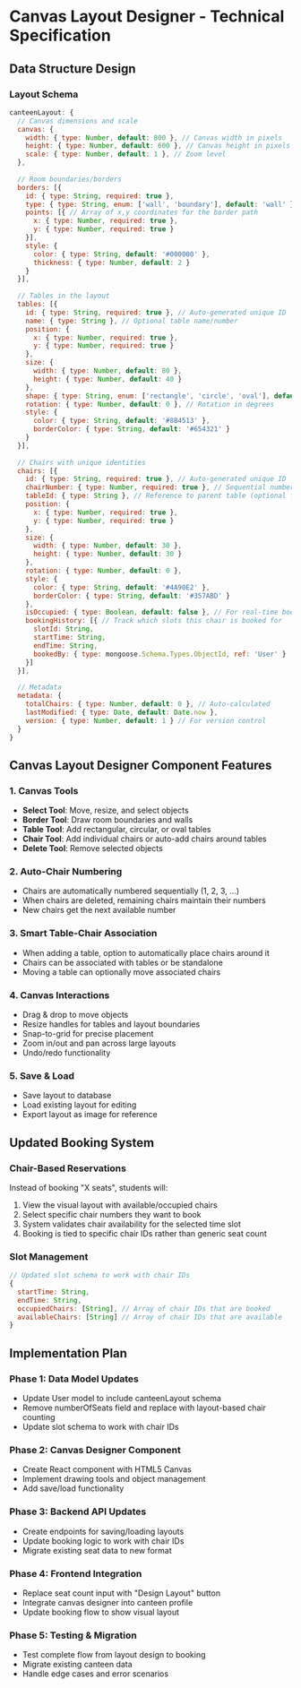 # Canvas Layout Designer - Technical Specification

## Data Structure Design

### Layout Schema
```javascript
canteenLayout: {
  // Canvas dimensions and scale
  canvas: {
    width: { type: Number, default: 800 }, // Canvas width in pixels
    height: { type: Number, default: 600 }, // Canvas height in pixels
    scale: { type: Number, default: 1 }, // Zoom level
  },
  
  // Room boundaries/borders
  borders: [{
    id: { type: String, required: true },
    type: { type: String, enum: ['wall', 'boundary'], default: 'wall' },
    points: [{ // Array of x,y coordinates for the border path
      x: { type: Number, required: true },
      y: { type: Number, required: true }
    }],
    style: {
      color: { type: String, default: '#000000' },
      thickness: { type: Number, default: 2 }
    }
  }],
  
  // Tables in the layout
  tables: [{
    id: { type: String, required: true }, // Auto-generated unique ID
    name: { type: String }, // Optional table name/number
    position: {
      x: { type: Number, required: true },
      y: { type: Number, required: true }
    },
    size: {
      width: { type: Number, default: 80 },
      height: { type: Number, default: 40 }
    },
    shape: { type: String, enum: ['rectangle', 'circle', 'oval'], default: 'rectangle' },
    rotation: { type: Number, default: 0 }, // Rotation in degrees
    style: {
      color: { type: String, default: '#8B4513' },
      borderColor: { type: String, default: '#654321' }
    }
  }],
  
  // Chairs with unique identities
  chairs: [{
    id: { type: String, required: true }, // Auto-generated unique ID
    chairNumber: { type: Number, required: true }, // Sequential number (1, 2, 3...)
    tableId: { type: String }, // Reference to parent table (optional for standalone chairs)
    position: {
      x: { type: Number, required: true },
      y: { type: Number, required: true }
    },
    size: {
      width: { type: Number, default: 30 },
      height: { type: Number, default: 30 }
    },
    rotation: { type: Number, default: 0 },
    style: {
      color: { type: String, default: '#4A90E2' },
      borderColor: { type: String, default: '#357ABD' }
    },
    isOccupied: { type: Boolean, default: false }, // For real-time booking status
    bookingHistory: [{ // Track which slots this chair is booked for
      slotId: String,
      startTime: String,
      endTime: String,
      bookedBy: { type: mongoose.Schema.Types.ObjectId, ref: 'User' }
    }]
  }],
  
  // Metadata
  metadata: {
    totalChairs: { type: Number, default: 0 }, // Auto-calculated
    lastModified: { type: Date, default: Date.now },
    version: { type: Number, default: 1 } // For version control
  }
}
```

## Canvas Layout Designer Component Features

### 1. Canvas Tools
- **Select Tool**: Move, resize, and select objects
- **Border Tool**: Draw room boundaries and walls
- **Table Tool**: Add rectangular, circular, or oval tables
- **Chair Tool**: Add individual chairs or auto-add chairs around tables
- **Delete Tool**: Remove selected objects

### 2. Auto-Chair Numbering
- Chairs are automatically numbered sequentially (1, 2, 3, ...)
- When chairs are deleted, remaining chairs maintain their numbers
- New chairs get the next available number

### 3. Smart Table-Chair Association
- When adding a table, option to automatically place chairs around it
- Chairs can be associated with tables or be standalone
- Moving a table can optionally move associated chairs

### 4. Canvas Interactions
- Drag & drop to move objects
- Resize handles for tables and layout boundaries
- Snap-to-grid for precise placement
- Zoom in/out and pan across large layouts
- Undo/redo functionality

### 5. Save & Load
- Save layout to database
- Load existing layout for editing
- Export layout as image for reference

## Updated Booking System

### Chair-Based Reservations
Instead of booking "X seats", students will:
1. View the visual layout with available/occupied chairs
2. Select specific chair numbers they want to book
3. System validates chair availability for the selected time slot
4. Booking is tied to specific chair IDs rather than generic seat count

### Slot Management
```javascript
// Updated slot schema to work with chair IDs
{
  startTime: String,
  endTime: String,
  occupiedChairs: [String], // Array of chair IDs that are booked
  availableChairs: [String] // Array of chair IDs that are available
}
```

## Implementation Plan

### Phase 1: Data Model Updates
- Update User model to include canteenLayout schema
- Remove numberOfSeats field and replace with layout-based chair counting
- Update slot schema to work with chair IDs

### Phase 2: Canvas Designer Component
- Create React component with HTML5 Canvas
- Implement drawing tools and object management
- Add save/load functionality

### Phase 3: Backend API Updates
- Create endpoints for saving/loading layouts
- Update booking logic to work with chair IDs
- Migrate existing seat data to new format

### Phase 4: Frontend Integration
- Replace seat count input with "Design Layout" button
- Integrate canvas designer into canteen profile
- Update booking flow to show visual layout

### Phase 5: Testing & Migration
- Test complete flow from layout design to booking
- Migrate existing canteen data
- Handle edge cases and error scenarios